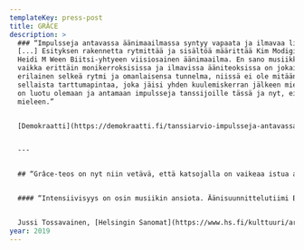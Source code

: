 ```yaml
---
templateKey: press-post
title: GRÂCE
description: >
  ### “Impulsseja antavassa äänimaailmassa syntyy vapaata ja ilmavaa liikettä
  [...] Esityksen rakennetta rytmittää ja sisältöä määrittää Kim Modigin ja
  Heidi M Ween Biitsi-yhtyeen viisiosainen äänimaailma. En sano musiikki, sillä
  vaikka erittäin monikerroksisissa ja ilmavissa ääniteoksissa on jokaisessa
  erilainen selkeä rytmi ja omanlaisensa tunnelma, niissä ei ole mitään
  sellaista tarttumapintaa, joka jäisi yhden kuulemiskerran jälkeen mieleen. Ne
  on luotu olemaan ja antamaan impulsseja tanssijoille tässä ja nyt, ei jäämään
  mieleen.”


  [Demokraatti](https://demokraatti.fi/tanssiarvio-impulsseja-antavassa-aanimaailmassa-syntyy-vapaata-ja-ilmavaa-liiketta?fbclid=IwAR2CvZ4WpyZ3mXp0rIFtycmrqB6v1uL8RCFgavL6CNKRMVXQW12m4v47mro) 17.2.2019


  ---


  ## “Grâce-teos on nyt niin vetävä, että katsojalla on vaikeaa istua aloillaan katsomossa.”


  #### “Intensiivisyys on osin musiikin ansiota. Äänisuunnittelutiimi Biitsi eli Kim Modig ja Heidi M Wee on luonut äänimaailman, joka ryöpsyy ja tempaa mukaansa. Siinä ei ole mitään tuttua ja silti se tuntuu hyvältä ja suorastaan houkuttelee joka solun tanssimaan. Se on tehty liikuttavaksi ja liikuttamaan.”


  Jussi Tossavainen, [Helsingin Sanomat](https://www.hs.fi/kulttuuri/art-2000006407485.html?fbclid=IwAR3hFoURJ7fWV41Iu_yi4s06tvzQ0cqSVKIhSZjJb2jE6obPGzKa3lLCSo8) 14.2.2019
year: 2019
---
```

